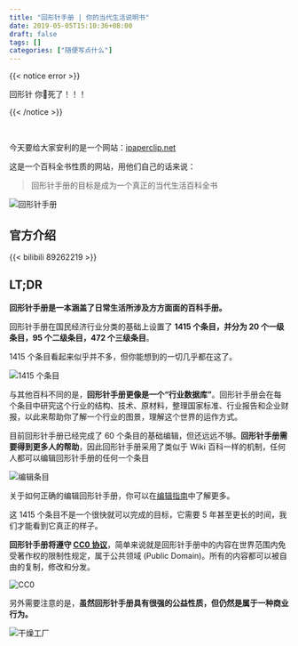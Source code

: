 ```yaml
---
title: "回形针手册 | 你的当代生活说明书"
date: 2019-05-05T15:10:36+08:00
draft: false
tags: []
categories: ["随便写点什么"]
---
```


<!--
![](https://mogeko.github.io/blog-images/r/061/)
{{< spoiler >}}{{< /spoiler >}}
&emsp;&emsp;
 -->

{{< notice error >}}

回形针 你:horse:死了！！！

{{< /notice >}}

<br/>

今天要给大家安利的是一个网站：[ipaperclip.net](https://ipaperclip.net)

这是一个百科全书性质的网站，用他们自己的话来说：

> 回形针手册的目标是成为一个真正的当代生活百科全书

![回形针手册](https://mogeko.github.io/blog-images/r/061/ipaperclip.net.png)

## 官方介绍

{{< bilibili 89262219 >}}

## LT;DR

**回形针手册是一本涵盖了日常生活所涉及方方面面的百科手册。**

回形针手册在国民经济行业分类的基础上设置了 **1415 个条目，并分为 20 个一级条目，95 个二级条目，472 个三级条目**。

1415 个条目看起来似乎并不多，但你能想到的一切几乎都在这了。

![1415 个条目](https://mogeko.github.io/blog-images/r/061/introduction_1.jpg)

与其他百科不同的是，**回形针手册更像是一个“行业数据库”**。回形针手册会在每个条目中研究这个行业的结构、技术、原材料，整理国家标准、行业报告和企业财报，以此来帮助你了解一个行业的图景，理解这个世界的运作方式。

目前回形针手册已经完成了 60 个条目的基础编辑，但还远远不够。**回形针手册需要得到更多人的帮助**，因此回形针手册采用了类似于 Wiki 百科一样的机制，任何人都可以编辑回形针手册的任何一个条目

![编辑条目](https://mogeko.github.io/blog-images/r/061/introduction_2.png)

关于如何正确的编辑回形针手册，你可以在[编辑指南](https://ipaperclip.net/doku.php?id=wiki::%E5%A6%82%E4%BD%95%E6%AD%A3%E7%A1%AE%E7%BC%96%E8%BE%91%E4%B8%80%E4%B8%AA%E6%9D%A1%E7%9B%AE)中了解更多。

这 1415 个条目不是一个很快就可以完成的目标，它需要 5 年甚至更长的时间，我们才能看到它真正的样子。

**回形针手册将遵守 [CC0 协议](https://creativecommons.org/choose/zero/)**，简单来说就是回形针手册中的内容在世界范围内免受著作权的限制性规定，属于公共领域 (Public Domain)。所有的内容都可以被自由的复制，修改和分发。

![CC0](https://mogeko.github.io/blog-images/r/061/introduction_3.jpg)

另外需要注意的是，**虽然回形针手册具有很强的公益性质，但仍然是属于一种商业行为。**

![干燥工厂](https://mogeko.github.io/blog-images/r/061/introduction_4.jpg)
